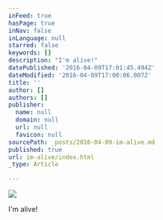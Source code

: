 ```yaml
---
inFeed: true
hasPage: true
inNav: false
inLanguage: null
starred: false
keywords: []
description: "I'm alive!"
datePublished: '2016-04-09T17:01:45.494Z'
dateModified: '2016-04-09T17:00:06.007Z'
title: ''
author: []
authors: []
publisher:
  name: null
  domain: null
  url: null
  favicon: null
sourcePath: _posts/2016-04-09-im-alive.md
published: true
url: im-alive/index.html
_type: Article

---
```

![](https://the-grid-user-content.s3-us-west-2.amazonaws.com/26a848a4-09ea-4c6d-bb88-48ab515832fc.jpg)

I'm alive!